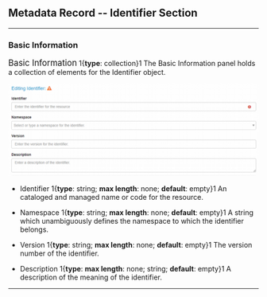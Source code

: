 ## Metadata Record -- Identifier Section
---

### Basic Information

<span class="md-panel" style="font-size: larger">Basic Information</span> <i class="fa fa-asterisk required" title="Required"> </i> 1{**type**: collection}1 The <span class="md-panel">Basic Information</span> panel holds a collection of elements for the <span class="md-panel">Identifier</span> object.

![Basic Information Panel](/assets/reference/edit-objects/identifier/basicInfo-identifier.png)

* <span class="md-element">Identifier</span> <i class="fa fa-asterisk required" title="Required"></i> 1{**type**: string; **max length**: none; **default**: empty}1 An cataloged and managed name or code for the resource. 

* <span class="md-element">Namespace</span> 1{**type**: string; **max length**: none; **default**: empty}1 A string which unambiguously defines the namespace to which the identifier belongs.

* <span class="md-element">Version</span> 1{**type**: string; **max length**: none; **default**: empty}1 The version number of the identifier.

* <span class="md-element">Description</span> 1{**type**: **max length**: none; string; **default**: empty}1 A description of the meaning of the identifier.

---
